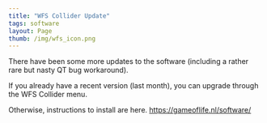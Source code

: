 ```yaml
---
title: "WFS Collider Update"
tags: software
layout: Page
thumb: /img/wfs_icon.png
---
```


There have been some more updates to the software (including a rather rare but nasty QT bug workaround).

If you already have a recent version (last month), you can upgrade through the WFS Collider menu. 

Otherwise, instructions to install are here.
https://gameoflife.nl/software/


